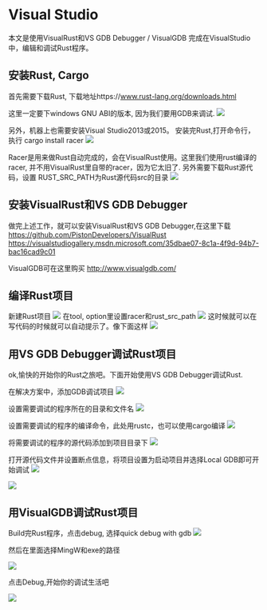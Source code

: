 # Visual Studio
本文是使用VisualRust和VS GDB Debugger / VisualGDB 完成在VisualStudio中，编辑和调试Rust程序。

## 安装Rust, Cargo

首先需要下载Rust, 下载地址https://www.rust-lang.org/downloads.html

这里一定要下windows GNU ABI的版本, 因为我们要用GDB来调试.
![](../image/editor-visualstudio-download.png)

另外，机器上也需要安装Visual Studio2013或2015。
安装完Rust,打开命令行，执行
cargo install racer
![](../image/editor-visualstudio-racer.png)

Racer是用来做Rust自动完成的，会在VisualRust使用。这里我们使用rust编译的racer, 并不用VisualRust里自带的racer，因为它太旧了.
另外需要下载Rust源代码，设置
RUST_SRC_PATH为Rust源代码src的目录
![](../image/editor-visualstudio-racersc.png)

## 安装VisualRust和VS GDB Debugger

做完上述工作，就可以安装VisualRust和VS GDB Debugger,在这里下载 
https://github.com/PistonDevelopers/VisualRust
https://visualstudiogallery.msdn.microsoft.com/35dbae07-8c1a-4f9d-94b7-bac16cad9c01

VisualGDB可在这里购买
http://www.visualgdb.com/

## 编译Rust项目

新建Rust项目
![](../image/editor-visualstudio-newproject.png)
在tool, option里设置racer和rust_src_path
![](../image/editor-visualstudio-settings.png)
这时候就可以在写代码的时候就可以自动提示了。像下面这样
![](../image/editor-visualstudio-autocomplete.png)

## 用VS GDB Debugger调试Rust项目

ok,愉快的开始你的Rust之旅吧。下面开始使用VS GDB Debugger调试Rust.


在解决方案中，添加GDB调试项目
![](../image/editor-visualstudio-GDBproject.png)

设置需要调试的程序所在的目录和文件名
![](../image/editor-visualstudio-GDBproject-settings.png)

设置需要调试的程序的编译命令，此处用rustc，也可以使用cargo编译
![](../image/editor-visualstudio-GDBproject-settings2.png)

将需要调试的程序的源代码添加到项目目录下
![](../image/editor-visualstudio-add-files.png)

打开源代码文件并设置断点信息，将项目设置为启动项目并选择Local GDB即可开始调试
![](../image/editor-visualstudio-set-breakpoints.png)

![](../image/editor-visualstudio-debugging2.png)


## 用VisualGDB调试Rust项目


Build完Rust程序，点击debug, 选择quick debug with gdb
![](../image/editor-visualstudio-quickdebug.png)

然后在里面选择MingW和exe的路径

![](../image/editor-visualstudio-setdebugger.png)

 点击Debug,开始你的调试生活吧

![](../image/editor-visualstudio-debugging.png)
